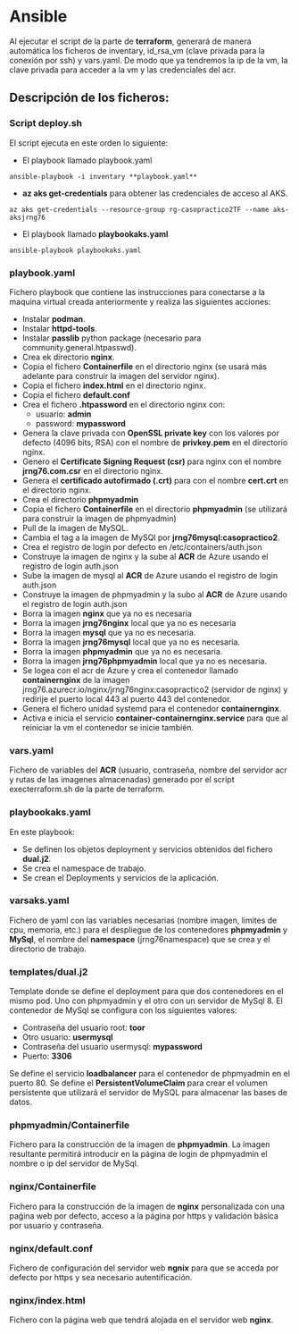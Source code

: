 # Ansible
Al ejecutar el script de la parte de **terraform**, generará de manera automática los ficheros de inventary, id_rsa_vm (clave privada para la conexión por ssh) y vars.yaml. De modo que ya tendremos la ip de la vm, la clave privada para acceder a la vm y las credenciales del acr.

## Descripción  de los ficheros:

### Script deploy.sh
El script ejecuta en este orden lo siguiente:
- El playbook llamado playbook.yaml
```
ansible-playbook -i inventary **playbook.yaml**
```
- **az aks get-credentials** para obtener las credenciales de acceso al AKS.
```
az aks get-credentials --resource-group rg-casopractico2TF --name aks-aksjrng76
```
- El playbook llamado **playbookaks.yaml**
```
ansible-playbook playbookaks.yaml
```

### playbook.yaml
Fichero playbook que contiene las instrucciones para conectarse a la maquina virtual creada anteriormente y realiza las siguientes acciones:
- Instalar **podman**.
- Instalar **httpd-tools**.
- Instalar **passlib** python package (necesario para community.general.htpasswd).
- Crea ek directorio **nginx**.
- Copia el fichero **Containerfile** en el directorio nginx (se usará más adelante para construir la imagen del servidor nginx).
- Copia el fichero **index.html** en el directorio nginx.
- Copia el fichero **default.conf**
- Crea el fichero **.htpassword** en el directorio nginx con:
  - usuario: **admin**
  - password: **mypassword**
- Genera la clave privada con **OpenSSL private key** con los valores por defecto (4096 bits, RSA) con el nombre de **privkey.pem** en el directorio nginx.
- Genero el **Certificate Signing Request (csr)** para nginx con el nombre **jrng76.com.csr** en el directorio nginx.
- Genera el **certificado autofirmado (.crt)** para con el nombre **cert.crt** en el directorio nginx.
- Crea el directorio **phpmyadmin**
- Copia el fichero **Containerfile** en el directorio **phpmyadmin** (se utilizará para construir la imagen de phpmyadmin)
- Pull de la imagen de MySQL.
- Cambia el tag a la imagen de MySQl por **jrng76mysql:casopractico2**.
- Crea el registro de login por defecto en /etc/containers/auth.json
- Construye la imagen de nginx y la sube al **ACR** de Azure usando el registro de login auth.json
- Sube la imagen de mysql al **ACR** de Azure usando el registro de login auth.json
- Construye la imagen de phpmyadmin y la subo al **ACR** de Azure usando el registro de login auth.json
- Borra la imagen **nginx** que ya no es necesaria
- Borra la imagen **jrng76nginx** local que ya no es necesaria
- Borra la imagen **mysql** que ya no es necesaria.
- Borra la imagen **jrng76mysql** local que ya no es necesaria.
- Borra la imagen **phpmyadmin** que ya no es necesaria.
- Borra la imagen **jrng76phpmyadmin** local que ya no es necesaria.
- Se logea con el acr de Azure y crea el contenedor llamado **containernginx** de la imagen jrng76.azurecr.io/nginx/jrng76nginx:casopractico2 (servidor de nginx) y redirije el puerto local 443 al puerto 443 del contenedor.
- Genera el fichero unidad systemd para el contenedor **containernginx**.
- Activa e inicia el servicio **container-containernginx.service** para que al reiniciar la vm el contenedor se inicie también.

### vars.yaml
Fichero de variables del **ACR** (usuario, contraseña, nombre del servidor acr y rutas de las imagenes almacenadas) generado por el script execterraform.sh de la parte de terraform. 

### playbookaks.yaml
En este playbook:
- Se definen los objetos deployment y servicios obtenidos del fichero **dual.j2**.
- Se crea el namespace de trabajo.
- Se crean el Deployments y servicios de la aplicación.
  
### varsaks.yaml
Fichero de yaml con las variables necesarias (nombre imagen, limites de cpu, memoria, etc.) para el despliegue de los contenedores **phpmyadmin** y **MySql**, el nombre del **namespace** (jrng76namespace) que se crea y el directorio de trabajo.

### templates/dual.j2
Template donde se define el deployment para que dos contenedores en el mismo pod. Uno con phpmyadmin y el otro con un servidor de MySql 8. El contenedor de MySql se configura con los siguientes valores:
- Contraseña del usuario root: **toor**
- Otro usuario: **usermysql**
- Contraseña del usuario usermysql: **mypassword**
- Puerto: **3306**

Se define el servicio **loadbalancer** para el contenedor de phpmyadmin en el puerto 80.
Se define el **PersistentVolumeClaim** para crear el volumen persistente que utilizará el servidor de MySQL para almacenar las bases de datos.

### phpmyadmin/Containerfile
Fichero para la construcción de la imagen de **phpmyadmin**. La imagen resultante permitirá introducir en la página de login de phpmyadmin el nombre o ip del servidor de MySql.

### nginx/Containerfile
Fichero para la construcción de la imagen de **nginx** personalizada con una paǵina web por defecto, acceso a la página por https y validación básica por usuario y contraseña.

### nginx/default.conf
Fichero de configuración del servidor web **ngnix** para que se acceda por defecto por https y sea necesario autentificación.

### nginx/index.html
Fichero con la página web que tendrá alojada en el servidor web **nginx**. 